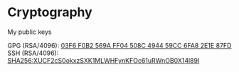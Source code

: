 # Cryptography

My public keys


 GPG (RSA/4096): [03F6 F0B2 569A FF04 508C  4944 59CC 6FA8 2E1E 87FD](https://raw.githubusercontent.com/natanfelles/cryptography/master/gpg-key.pub)  
 SSH (RSA/4096): [SHA256:XUCF2cS0okxzSXK1MLWHFynKFOc61uRWnOB0X14l89I](https://raw.githubusercontent.com/natanfelles/cryptography/master/ssh-key.pub)
 
